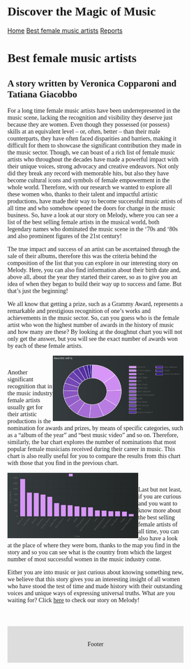 <html>
<head>
<title>Project</title>
<meta charset="utf-8">
<meta name="viewport" content="width=device-width, initial-scale=1">
<style>
* {
  box-sizing: border-box;
}

body {
  margin: 0;
}
 
.header {
float: centre ;
 text-align: center;
 }

.h1 {
text-align: centre ; }

.topnav {
  overflow: hidden;
  background-color: #333;
}

.topnav a {
  float: left;
  display: block;
  color: #f2f2f2;
  text-align: center;
  padding: 14px 16px;
  text-decoration: none;
}
.footer {
  padding: 20px;
  text-align: center;
  background: #ddd;
  margin-top: 20px;
}

</style>
</head>
<body>
<div class="header">
 <h1>Discover the Magic of Music</h1>
</div>


<div class="topnav">
  <a href="https://veronicacopparoni.github.io/Homepage">Home</a>
  <a href="https://veronicacopparoni.github.io/Best-female-music-artists">Best female music artists</a>
  <a href="https://veronicacopparoni.github.io/Reports/">Reports</a>
</div>

</body>
</html>




<body>

<style>
p {
  font-family: "Times New Roman", Times, serif;
}
  h1 {
  font-family: "Times New Roman", Times, serif;
}
  h2 {
  font-family: "Times New Roman", Times, serif;
}

  .img1 { float:right ; }

  .img2 {float:left  }

  .clearfix: {
  content: "";
  clear: both;
  display: table;
}

</style>

<h1>Best female music artists</h1>  
<h2>A story written by Veronica Copparoni and Tatiana Giacobbo</h2>

<section>
<p>For a long time female music artists have been underrepresented in the music scene, lacking the recognition and visibility they deserve just because they are women. Even though they possessed (or possess) skills at an equivalent level – or, often, better – than their male counterparts, they have often faced disparities and barriers, making it difficult for them to showcase the significant contribution they made in the music sector. Though, we can boast of a rich list of female music artists who throughout the decades have made a powerful impact with their unique voices, strong advocacy and creative endeavors. Not only did they break any record with memorable hits, but also they have become cultural icons and symbols of female empowerment in the whole world. Therefore, with our research we wanted to explore all these women who, thanks to their talent and impactful artistic productions, have made their way to become successful music artists of all time and who somehow opened the doors for change in the music business. So, have a look at our story on Melody, where you can see a list of the best selling female artists in the musical world, both legendary names who dominated the music scene in the ‘70s and ‘80s and also prominent figures of the 21st century! </p>
</section>

<section>
<p>The true impact and success of an artist can be ascertained through the sale of their albums, therefore this was the criteria behind the composition of the list that you can explore in our interesting story on Melody. Here, you can also find information about their birth date and, above all, about the year they started their career, so as to give you an idea of when they began to build their way up to success and fame. But that’s just the beginning! </p>
</section>


<section>
<p style="clear:left">We all know that getting a prize, such as a Grammy Award, represents a remarkable and prestigious recognition of one’s works and achievements in the music sector. So, can you guess who is the female artist who won the highest number of awards in the history of music and how many are these? By looking at the doughnut chart you will not only get the answer, but you will see the exact number of awards won by each of these female artists. </p>


 <div class="clearfix">
    <a href="https://melody-data.github.io/stories/published_stories/story_1686643551.648723.html">
       <img class="img1" src="chartd.jpg" width="300" height="150"/>
      </a>
  </div>
  </section>

<br>
<section>
<p>Another significant recognition that in the music industry female artists usually get for their artistic productions is the nomination for awards and prizes, by means of specific categories, such as a “album of the year” and “best music video” and so on. Therefore, similarly, the bar chart explores the number of nominations that most popular female musicians received during their career in music. This chart is also really useful for you to compare the results from this chart with those that you find in the previous chart. </p>

 <div class="clearfix">
    <a href="https://melody-data.github.io/stories/published_stories/story_1686643551.648723.html">
       <img class=img2  src="chart2l.jpg" width="300" height="150"/>
      </a>
  </div>
  
<br>
</section>

<section>
  <p>Last but not least, if you are curious and you want to know more about the best selling female artists of all time, you can also have a look at the place of where they were born, thanks to the map you find in the story and so you can see what is the country from which the largest number of most successful women in the music industry come.</p>

<p>Either you are into music or just curious about knowing something new, we believe that this story gives you an interesting insight of all women who have stood the test of time and made history with their outstanding voices and unique ways of expressing universal truths. 
What are you waiting for? Click <a href="https://melody-data.github.io/stories/published_stories/story_1686643551.648723.html">here</a> to check our story on Melody!
</section>

</p>
<br>


 
  <div class="footer">
  <p>Footer</p>
</div>
  

